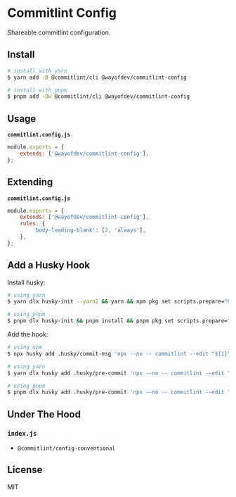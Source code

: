 # Commitlint Config

Shareable commitlint configuration.

## Install

```bash
# install with yarn
$ yarn add -D @commitlint/cli @wayofdev/commitlint-config

# install with pnpm
$ pnpm add -Dw @commitlint/cli @wayofdev/commitlint-config
```

## Usage

**`commitlint.config.js`**

```js
module.exports = {
    extends: ['@wayofdev/commitlint-config'],
};
```

## Extending

**`commitlint.config.js`**

```js
module.exports = {
    extends: ['@wayofdev/commitlint-config'],
    rules: {
        'body-leading-blank': [2, 'always'],
    },
};
```

## Add a Husky Hook

Install husky:

```bash
# using yarn
$ yarn dlx husky-init --yarn2 && yarn && npm pkg set scripts.prepare="husky install" && yarn prepare

# using pnpm
$ pnpm dlx husky-init && pnpm install && pnpm pkg set scripts.prepare="husky install" && pnpm prepare
```

Add the hook:

```bash
# using npm
$ npx husky add .husky/commit-msg 'npx --no -- commitlint --edit "${1}"'

# using yarn
$ yarn dlx husky add .husky/pre-commit 'npx --no -- commitlint --edit "${1}"'

# using pnpm
$ pnpm dlx husky add .husky/pre-commit 'npx --no -- commitlint --edit "${1}"'
```

## Under The Hood

### `index.js`

- `@commitlint/config-conventional`

## License

MIT
